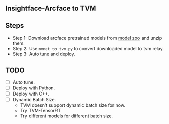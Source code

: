 ## Insightface-Arcface to TVM

## Steps

+ Step 1: Download arcface pretrained models from [model zoo](https://github.com/deepinsight/insightface/wiki/Model-Zoo) and unzip them.
+ Step 2: Use `mxnet_to_tvm.py` to convert downloaded model to tvm relay.
+ Step 3: Auto tune and deploy.

## TODO

+ [ ] Auto tune.
+ [ ] Deploy with Python.
+ [ ] Deploy with C++.
+ [ ] Dynamic Batch Size.
  + TVM doesn't support dynamic batch size for now.
  + Try TVM-TensorRT
  + Try different models for different batch size.
